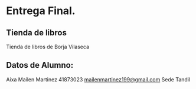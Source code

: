 # Entrega Final.



## Tienda de libros

Tienda de libros de Borja Vilaseca 

## Datos de Alumno:

Aixa Mailen Martinez 
41873023
mailenmartinez199@gmail.com
Sede Tandil

